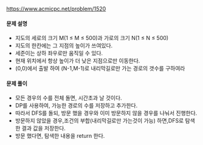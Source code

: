 https://www.acmicpc.net/problem/1520
#### 문제 설명
- 지도의 세로의 크기 M(1 ≤ M ≤ 500)과 가로의 크기 N(1 ≤ N ≤ 500)
- 지도의 한칸에는 그 지점의 높이가 쓰여있다.
- 세준이는 상하 좌우로만 움직일 수 있다.
- 현재 위치에서 항상 높이가 더 낮은 지점으로만 이동한다.
-  (0,0)에서 출발 하여 (N-1,M-1)로 내리막길로만 가는 경로의 갯수를 구하여라 

#### 문제 풀이
- 모든 경우의 수를 전체 돌면, 시간초과 날 것이다.
- DP를 사용하여, 가능한 경로의 수를 저장하고 추가한다.
- 따라서 DFS를 돌되, 방문 했을 경우와 이미 방문하지 않을 경우를 나눠서 진행한다.
- 방문하지 않았을 경우,조건의 부합(내리막길로만 가는것이 가능) 하면,DFS로 탐색한 결과 값을 저장한다.
- 방문 했다면, 탐색한 내용을 return 한다.




